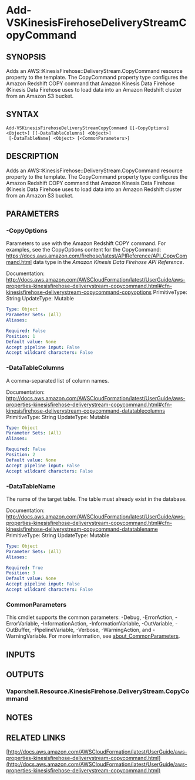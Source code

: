 # Add-VSKinesisFirehoseDeliveryStreamCopyCommand

## SYNOPSIS
Adds an AWS::KinesisFirehose::DeliveryStream.CopyCommand resource property to the template.
The CopyCommand property type configures the Amazon Redshift COPY command that Amazon Kinesis Data Firehose (Kinesis Data Firehose uses to load data into an Amazon Redshift cluster from an Amazon S3 bucket.

## SYNTAX

```
Add-VSKinesisFirehoseDeliveryStreamCopyCommand [[-CopyOptions] <Object>] [[-DataTableColumns] <Object>]
 [-DataTableName] <Object> [<CommonParameters>]
```

## DESCRIPTION
Adds an AWS::KinesisFirehose::DeliveryStream.CopyCommand resource property to the template.
The CopyCommand property type configures the Amazon Redshift COPY command that Amazon Kinesis Data Firehose (Kinesis Data Firehose uses to load data into an Amazon Redshift cluster from an Amazon S3 bucket.

## PARAMETERS

### -CopyOptions
Parameters to use with the Amazon Redshift COPY command.
For examples, see the CopyOptions content for the CopyCommand: https://docs.aws.amazon.com/firehose/latest/APIReference/API_CopyCommand.html data type in the *Amazon Kinesis Data Firehose API Reference*.

Documentation: http://docs.aws.amazon.com/AWSCloudFormation/latest/UserGuide/aws-properties-kinesisfirehose-deliverystream-copycommand.html#cfn-kinesisfirehose-deliverystream-copycommand-copyoptions
PrimitiveType: String
UpdateType: Mutable

```yaml
Type: Object
Parameter Sets: (All)
Aliases:

Required: False
Position: 1
Default value: None
Accept pipeline input: False
Accept wildcard characters: False
```

### -DataTableColumns
A comma-separated list of column names.

Documentation: http://docs.aws.amazon.com/AWSCloudFormation/latest/UserGuide/aws-properties-kinesisfirehose-deliverystream-copycommand.html#cfn-kinesisfirehose-deliverystream-copycommand-datatablecolumns
PrimitiveType: String
UpdateType: Mutable

```yaml
Type: Object
Parameter Sets: (All)
Aliases:

Required: False
Position: 2
Default value: None
Accept pipeline input: False
Accept wildcard characters: False
```

### -DataTableName
The name of the target table.
The table must already exist in the database.

Documentation: http://docs.aws.amazon.com/AWSCloudFormation/latest/UserGuide/aws-properties-kinesisfirehose-deliverystream-copycommand.html#cfn-kinesisfirehose-deliverystream-copycommand-datatablename
PrimitiveType: String
UpdateType: Mutable

```yaml
Type: Object
Parameter Sets: (All)
Aliases:

Required: True
Position: 3
Default value: None
Accept pipeline input: False
Accept wildcard characters: False
```

### CommonParameters
This cmdlet supports the common parameters: -Debug, -ErrorAction, -ErrorVariable, -InformationAction, -InformationVariable, -OutVariable, -OutBuffer, -PipelineVariable, -Verbose, -WarningAction, and -WarningVariable. For more information, see [about_CommonParameters](http://go.microsoft.com/fwlink/?LinkID=113216).

## INPUTS

## OUTPUTS

### Vaporshell.Resource.KinesisFirehose.DeliveryStream.CopyCommand
## NOTES

## RELATED LINKS

[http://docs.aws.amazon.com/AWSCloudFormation/latest/UserGuide/aws-properties-kinesisfirehose-deliverystream-copycommand.html](http://docs.aws.amazon.com/AWSCloudFormation/latest/UserGuide/aws-properties-kinesisfirehose-deliverystream-copycommand.html)

